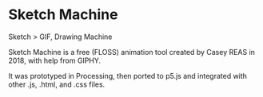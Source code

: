 # Sketch Machine
Sketch > GIF, Drawing Machine

Sketch Machine is a free (FLOSS) animation tool created by Casey REAS in 2018, with help from GIPHY.

It was prototyped in Processing, then ported to p5.js and integrated with other .js, .html, and .css files.
